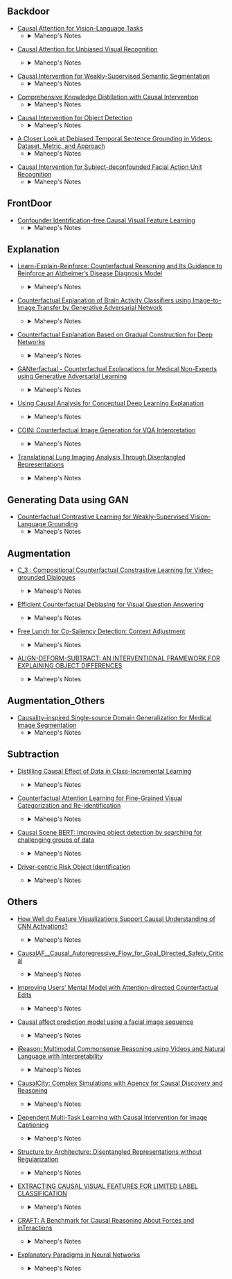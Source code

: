 Backdoor
--- 
<!-- Simple islolation -->
   - [Causal Attention for Vision-Language Tasks](https://openaccess.thecvf.com/content/CVPR2021/papers/Yang_Causal_Attention_for_Vision-Language_Tasks_CVPR_2021_paper.pdf)
      - <details><summary>Maheep's Notes</summary>
        The paper proposes to eradicate unobserved confounder using the front-door adjustment in Visual Image Captioning. The author implements the same using the two methods, i.e. 
        
        **In-Sample Attention** and **Cross-Sample Attention**. The selector separates the `Z`(suitable knowledge, known as **IS-Sampling**) from `X`(Input) and predictor predicts the `Y` from `Z`. The suitable knowledge `P(Z = z|X)` is also known as **In-Sampling** and a predictor which exploits Z to predict Y. <br>
        `P(Y|X) = sigma P(Z = z|X)P(Y|Z = z)`<br>
        But the predictor may learn the spurious correlation brought by the backdoor path from X to Z, and thus the backdoor method is used to block the path from X to Z by stratifying `X` into different cases `{x}`, making it: <br>
        `P(Y|do(Z)) = sigma P(X = x)P(Y|X = x,Z)`<br>
        where `P(X = x)` is known as **Cross-Sampling** sice it comes with other samples, making the whole equation: <br>
        `P(Y|do(X)) = sigma P(Z = z|X) sigma P(X = x)P(Y|Z = z, X = x)`
         This is also called front-door adjustment. 
   
   
        ![Model](images/23.png)
        </details>  

<!-- Simple eradication -->
   - [Causal Attention for Unbiased Visual Recognition](https://openaccess.thecvf.com/content/ICCV2021/papers/Wang_Causal_Attention_for_Unbiased_Visual_Recognition_ICCV_2021_paper.pdf)
  
      - <details><summary>Maheep's Notes</summary>
        Background plays a very common role as confounder and demands to train the model in way such as all the objectys come with various background so as to prevent bias in the model, e.g., a “dog” model is learned within “grass+dog” and “road+dog” respectively, so the “grass” and “road” contexts will no longer confound the “dog” recognition. But it faces with two types of problem: <br>
        1.) Such annotation is not only prohibitively expensive, but also inherently problematic, as the confounders are elusive in nature.<br>
        2.) Such coarser contexts will lead to the over-adjustment problem. The intervention not only removes the context, but also hurts beneficial causalities. <br>
        Also splitting the context split, to merge the ground-truth contexts into bigger splits to include all classes also faces problem as this kind of intervention removes the non-causal features of different contexts. Therefore the author proposes a causal attention module(CaaM) that self-annotates the confounders in unsupervised fashionto over-come the adjustment problem. This results in retaining of causal features
        
        `M` while eradicating the non-causal features `S` as shown in the figure below. Therefore to disentangle the the `S` and `M`, the equation can be derived as:<br>
        `P(Y|do(X)) = sigma_for_s sigma_for_m P(Y|X, s, m)P(m|X,s)P(s)`
        
   
   
        ![Model](images/24.png)
        </details>  

<!-- Using dictionary(last category) -->
   - [Causal Intervention for Weakly-Supervised Semantic Segmentation](https://openaccess.thecvf.com/content/ICCV2021/papers/Wang_Causal_Attention_for_Unbiased_Visual_Recognition_ICCV_2021_paper.pdf)
      - <details><summary>Maheep's Notes</summary>
         In Weakly-Supervised Semantic Segmentation(WSSS) the confounder creates a major problem as the non-causal features gets associated with positively correlated pixels to labels, and also disassociates causal but negatively correlated ones. The author proposes to eradicate it using the backdoor adjustment. The Ground Truth(GT) is extracted using the CAM and therefore pseudo-labels with is used to train the model. The author proposes 4 main varibales for the SCM, i.e. Confounder "C", Mediator "M" which act as the image-specific representation, Input "X" and Output "Y", where the direct effect of "C" is cutoff from "X", by using class-specific average mask to approzimate the confounder 

         `C = {c1, c2, c3,.....,cn}` where `n` is the class size to finally compute the equation. 
        


        ![Equation](images/26.png)
        ![Model](images/25.png)
        </details>  


<!-- Simple deconfounding -->
   - [Comprehensive Knowledge Distillation with Causal Intervention](https://proceedings.neurips.cc/paper/2021/file/b9f35816f460ab999cbc168c4da26ff3-Paper.pdf)
      - <details><summary>Maheep's Notes</summary>
        The paper proposes CID for an efficient biased free knowledge distillation, which is able to transfer the class representations which are largely ignored by the existing literature and by using softened logits as sample context information removes biases with causal intervention. The author implements it as:<br>
        1.) They distill the feature vector in the last layer.<br>
        2.) They use MSE on normalized vectors so as to get the MSE not to get biased towards the samples that have large-norm features.<br>
        3.) They integrate the class representations using the class shapes to incorporate it into the student model as so not to only transfer the sample representation. 
        4.) By using the backdoor adjustment the effect of the prior knowledge of the teacher model because of the object and background co-occurences by setting each item to the prior knowledge to a class.  

        ![Model](images/28.png)
        </details>  

<!-- Dicitonary(last method) -->
   - [Causal Intervention for Object Detection](https://ieeexplore.ieee.org/document/9643182)
      - <details><summary>Maheep's Notes</summary>
        The paper proposes to remove bias from the object detection models using the intervention, where the author uses the idea of two-stage detectors and apply backdoor adjustment to virtually obtain 

        `P(Y|do(X))` where the author proposes 4 variables namely input `X`, output `Y`, context confounder `C` and mediator `M` affected by both `X` and `C`, where the `C = {c1. c2, ..., cn}` belonging to different `n` categories in the dataset. The output `P(Y|do(X))` is represented as:<br>

        `P(Y|do(X)) = sigma P(c)P(Y|X,M = f(X,c))` where `M` is represented as <br>
        `M = sigma a_i*c_i*P(c_i)`<br>
        where `a_i` is the attention for category specific entry `c_i`.  

        ![Model](images/33.png)
        </details> 

<!-- Simple deconfounding -->
   - [A Closer Look at Debiased Temporal Sentence Grounding in Videos: Dataset, Metric, and Approach](https://arxiv.org/pdf/2203.05243.pdf) 
      - <details><summary>Maheep's Notes</summary>
          The work focuses on Temporal Sentence Grounding in Videos, where SOTA models are being proposed but harness correlated features to increase the accuracy as tested by the author by creating a new dataset via merging two datasets and making the test data out of OOD examples. The author also argues on the metrics used by the previous works to get to optimal performance as the traditional metrics often fails when dataset contains over-long ground-truth moments get hit especialy with the small IOU threshold. Therefore the author proposes a new metric, i.e. *dR@n, IOU@m* that takes temporal distances between the predicted moments and ground-truth. To de-confound the network they propose to cut the different confounders effects on the label using the backdoor method and also to get the good/robust feature on language they exploit a semantic role labeling toolkit to parse the sentence into a three-layer semantic role tree, and a more fine-grained sentence feature is obtained by adopting hierarchical attention mechanism on the tree. For visual information, in order to discriminate video moments and distinguish different temporal relationships, a reconstruction loss function is created to enhance the video moment features.  

        </details>  

<!-- Memory bank(last method) -->
   - [Causal Intervention for Subject-deconfounded Facial Action Unit Recognition](https://www.aaai.org/AAAI22Papers/AAAI-399.ChenY.pdf) 
      - <details><summary>Maheep's Notes</summary>
          The work focuses on Facial expressions and the confounging factors that come due to individual's subject particular a slight variant in style to express an expression. The author solves this problem with a very unique method by taking into account the **Action Unit**, i.e. different sub-parts or muscles in a face where an individual may have some other mucles also getting activated than the muscles that are universal for that expression. The author proposes a model-agnostic system that not only considers the low-level facial-appearance features but also high level semantics relations among Action Units as they depend upon each other. The author builds and SCM by proposing 4 varibales, i.e. Image 
          
          *X*, Subject(Confounder) *S*, Latent Representation *R* and output *Y*, where the author eradicates the effect of *S* on *X*. The author implements it by having three modules:<br>
          1.) **Attention Module**: It takes the attention of the extracted feature and the different AU for each Subject which are computed by taking the average of all the samples of the Subject, denoted by `s_i`<br>
          2.) **Memory Module**: It consist `s_i` as defined above<br>
          3.) **Confounder Priors**:  It consist of the sample distribution of different `s_i` by taking the number of (samples in that subject)/(total samples) <br>

         ![Model](images/55.png)
        </details>  


FrontDoor
---
   - [Confounder Identification-free Causal Visual Feature Learning](https://arxiv.org/abs/2111.13420)
      - <details><summary>Maheep's Notes</summary>
         The paper aims to eradicate all the confounders that are present without observing them using the frontdoor adjustment criteria and also try to explain the success of MAML algorithm. The work deals with two major questions: <br>
         1.) How to model the intervening effects from other samples on a given sample in the training process. <br>
         2.) How to estimate the global-scope intervening effect across all samples in the training set to find a suitable optimization direction. <br>
         and therefore proposes a gradient-based optimization strategy to mitigate the intervening effects using an efficient cluster then-sample algorithm to approximate the global-scope intervening effects for feasible optimization. The author implements it by explicitly modelling the intervening effects of another sample x̃ on Z = h(x) effecting Y by instantiating P (Y |Z = h(x), x̃) with the calculated gradients of the sample x̃ with respect to f<br>

         `P(Y|Z = h(x), x̃) = f(Z = h(x))P(x̃)` <br>
         after clustering-then-sampling using the k-mean.



        ![Model](images/27.png)
        </details>  


Explanation
---
   - [Learn-Explain-Reinforce: Counterfactual Reasoning and Its Guidance to Reinforce an Alzheimer’s Disease Diagnosis Model](https://arxiv.org/abs/2108.09451) <!--- Not able to understand properly --> 
      - <details><summary>Maheep's Notes</summary>
         The work proposes to unify diagnostic model learning, visual explanation generation using the counterfactual explanation using a target class, and trained diagnostic model reinforcement guided by the visual explanation on the discriminative features extracted by the counterfactual explanation on the mSRI data for the muti-class classification. The author implements the system by learning the counterfactual map for explanation which consist of three modules 
         
         **Counterfactual Map Generator(CMG)**, **Reasoning Evaluator(RE)** and a **Discriminator(DC)**, where CMG generates the counterfactual image using the U-net technique giving a Mask and adding it to the input as given in the image below. RE directly evaluates the effect of the generated counterfactual map in producing the targeted label, and Discriminator makes it sure that the generated image look realistic. The **Reinforcement Representation Learning** tries to create a guide map using the above counterfactual map which highlight the extreme regions, i.e. the normal and the regions that have high probability that are abnormal.

        ![Model](images/46.png)

        </details>  

   - [Counterfactual Explanation of Brain Activity Classifiers using Image-to-Image Transfer by Generative Adversarial Network](https://arxiv.org/abs/2110.14927)
      - <details><summary>Maheep's Notes</summary>
        The paper proposes to generate counterfactual explanation for multi-class classification of fMRI data. The author proposes 
        
        **CAG** which is build upon **StarGAN**. The explanation is based upon the **Correct Classification** and **Incorrect Classification**, where the CAG converts the input to the target class and subtracts it pixel-wise so as to extract the activated regions, giving red(blue) output activation as to answer why the classifier predicted(not predicted) the target class. Auxillary discriminator is introduced so as to have a single discriminator to control multiple classes and produce their probability distribution, based on source and target class. 


        ![Model](images/37.png)

        </details> 

   - [Counterfactual Explanation Based on Gradual Construction for Deep Networks](https://arxiv.org/abs/2008.01897)
      - <details><summary>Maheep's Notes</summary>
         The work focuses on modifying the charecteristic of the image given the features of the Deep Neural Network classifier. The author takes in two measures, i.e. the image shold be easily explainable and should only be minimally modified. <br>
         The author impelements it using the two steps, namely:<br>
         
         1.) 
         
         **Masking Step**: It mask the appropriate region of the image, to which the model pays most attention, extracted using the gradients.<br>
         2.) **Composition Steps**: It perturbs the regions minimally so as to change the logits to the target class.

        ![Model](images/43.png)

        </details> 

   - [GANterfactual - Counterfactual Explanations for Medical Non-Experts using Generative Adversarial Learning](https://arxiv.org/abs/2012.11905)
      - <details><summary>Maheep's Notes</summary>
         The work proposes to create counterfactual explanation images for medical images by taking in two measures, i.e. there should be minimal change in the original image and the classifier predicts it in to the target class. The author accomplishes this goal using the image-to-image translation using StarGAN as shown in the picture below.  

        ![Model](images/44.png)

        </details>   

   - [Using Causal Analysis for Conceptual Deep Learning Explanation](https://arxiv.org/abs/2107.06098)
      - <details><summary>Maheep's Notes</summary>
         The work proposes to explain the model's decision using the hidden unit cells of the network in radiology. The author uses the associating the hidden units of the classifier to clinically relevant concepts using a linear sparse logistic regression. But to evaluate that the identified units truly influence the classifier’s outcome, they use mediation analysis through counterfactual interventions. A low-depth decision tree is constructed so as to translate all the discovered concepts into a straightforward decision rule, expressed to the radiologist. Technically the author implements it by using:<br>
         1.) 
         
         **Concept Associations**: The network is divided into 
         
         `phi1(.)` and `phi2(.)`, where the `phi1(.)` gives different concept in terms of features and `phi2(.)` do prediction. The output of `phi1(.)` gives a vector of `lbh` dimension with each unit having a binary prediction, i.e. if concept is present or absent.
         <br>
         2.) **Causal concept ranking**: A counterfactual `x'` for the input   `x` is generated for causal inference using a cGAN, where the concepts are denoted with `Vk(x)` and the left over hidden units are denoted by `bar(Vk(x))` and the effect is measured by: <br>
         `A = phi2(phi1(do(Vk(x)), bar(Vk(x'))))`  
         `B = phi2(phi1(Vk(x), bar(Vk(x))))`<br>
         `Effect = E[A/B - 1]`<br>
         3.) **Surrogate explanation function**: A function `g(·)` is introduced as a decision tree because many clinical decision-making procedures follow a rule-based pattern, based on the intial classifier `f(.)` based on the logits produced for different concepts.<br>

        ![Model](images/45.png)

        </details>  

   - [COIN: Counterfactual Image Generation for VQA Interpretation](https://arxiv.org/pdf/2201.03342.pdf)
      - <details><summary>Maheep's Notes</summary>
        The paper focuses on interpretability approach for VQA models by generating counterfactual images by minimal possible change, ensuring the image looks realistic. This paper introduces an attention mechanism that identifies question-critical objects in the image and guides the counterfactual generator to apply the changes on specific regions. Moreover, a weighted reconstruction loss is introduced in order to allow the counterfactual generator to make more significant changes to question-critical spatial regions than the rest of the image. <br>
        This is implemented by instead of generating a counterfactual image 
        
        `I'` based on the original image , the latter is concatenated with the attention map `M`, such that the concatenation `[ I; M]` serves as an input to the generator `G`, where the answer is passed into the `G` so as to create `I'`, where the regions are identified using GRAD-CAM, where the discriminator `D` ensures that image looks realistic and reconstruction loss is used to do miimal changes. The whole process happens as shown in the figure.  

        ![Model](images/32.png)
        </details>  

   - [Translational Lung Imaging Analysis Through Disentangled Representations](https://arxiv.org/abs/2203.01668) 
      - <details><summary>Maheep's Notes</summary>
         The work focuses on retrieving relevant information from the images of inter-species pathological processes by proposing the following features:<br>
         1.) able to infer the animal model, position, damage present and generate a mask covering the whole lung. <br>
         2.) Generate realistic lung images<br>
         3.) Generate counterfactual images, i.e. healthy versions of damaged input slice. <br>

         The author implements it by considering 3 factors for generating and masking the image, namely: animal model,
         
         `A`, the realtive position of axial slice, `S` and estimated lung damage, `Mtb`, via the hierarchy at different resolution scales `k`. By using the Noveau VAE to extract the latent space `z` variables to generate the mask `y` and image `x`.  


         ![Model](images/53.png)
        </details>  

Generating Data using GAN
---

   - [Counterfactual Contrastive Learning for Weakly-Supervised Vision-Language Grounding](https://papers.nips.cc/paper/2020/file/d27b95cac4c27feb850aaa4070cc4675-Paper.pdf)
      - <details><summary>Maheep's Notes</summary>
        The paper aim to solve the problem of Weakly supervised Vision Language Grounding, i.e. to localize target moments in a video using a query. The author uses counterfactual scenario to make the process more robust, based on the feature-level, relation-level and interaction level. <br>
        The two types of approaches are introduced so as to generate the counterfactual scenarios, namely 
        
        **DCT** and **RCT**, where the **DCT** aims to generate negative counterfactual scenarios by damaging the essential part of the visual content and **RCT** aims to generate three types of counterfactual scenarios, namely: **feature-level**, **interaction-level** and **relation-level** generate positive counterfactual scenarios by damaging inessential part of the visual content based on the above defined 3 approaches. <br>
        A ranking loss is also developed so as to develop the difference between the positive and negative samples. <br>
        The **feature-level** focuses on the critical region proposals, which are modified using the memory bank containing the proposal features from randomly selected different samples, whereas the **interaction-level** features also uses memory bank to modify the interaction-level features, i.e. the word level features that correspond to the proposal features. The memory-bank contains the language features from different samples. <br>
        The **relational-level** approach focuses on the relation, i.e. the edges connecting the propsal "j" from proposal "i". The crucial edges are then destroyed by **DCT** whereas the inessential by **RCT**. 


        ![Model](images/29.png)
        </details>  


Augmentation
---
   - [C_3 : Compositional Counterfactual Constrastive Learning for Video-grounded Dialogues](https://arxiv.org/abs/2106.08914)
      - <details><summary>Maheep's Notes</summary>
        The paper focuses on the video-grounding using the diaglouges and inputs, where the author inlcudes the turn based events which let the model give high priority to some instances rather than uniformly giving to all. Also the author separates the dialogue context and video input into object and action, through which they are able to parse through if the query is about object or any action taken, as shown in the figure below.  
        
        ![Model](images/31.png)

        Also they generate counterfactual scenarios by removing irrelavant objects or actions to create factual data and by removing relevant object or actions, they generate counterfactual data, finally making the equations as: 

        `H_t^- = H_{t, obj}^- + H_{t, act}`<br>
        `H_t^+ = H_{t, obj}^+ + H_{t, act}`<br>
        `I^- = I_obj + I_act^-`<br>
        `I^+ = I_obj + I_act^+`<br>

        where `H_t^-` denotes counterfactual dialogue context in instance `t` and `I^-` represents the counterfactual image input.

        ![Model](images/30.png)
        </details>  


   - [Efficient Counterfactual Debiasing for Visual Question Answering](https://openaccess.thecvf.com/content/WACV2022/papers/Kolling_Efficient_Counterfactual_Debiasing_for_Visual_Question_Answering_WACV_2022_paper.pdf)
      - <details><summary>Maheep's Notes</summary>
        The paper proposes a novel model-agnostic counterfactual training procedure, namely Efficient Counterfactual Debiasing (ECD). The author implements the technique by defining the three modules in this work:<br>
        1.) 
        
        **ECD-V**: The module focuses on creating the counterfactual and factual scenes in the the visual regions which are identified by extracting the nouns using POS tagger from questions and similarity is defined between the nouns and object categories. The ones with highest scores are removed from the image. <br>
        2.) **ECD-Q**: The module focuses on creating the counterfactual and factual questions in the question regions by separating *question-type words* and *stop-words* to identify the critical words, which are removed to create counterfactual questions and factual are created by removing the inessential words, i.e. *question-type words* or *stop-words*.<br>
        3.) **Negative Answer Assignment**: The module assign ground-truth answers to counterfatual pairs. To make this effective the author analyzes the number of occurrences of each answer and normalize the number of occurrences of an answer for a specific question by the total number of occurrences of that question type in the training set. The top-N answers with the highest predicted probabilities are selected as A+ and the Ground-truth answers(GT) and the negative answers A- as all answers of GT but those in A+.

        ![Model](images/34.png)
        </details> 

   - [Free Lunch for Co-Saliency Detection: Context Adjustment](https://arxiv.org/abs/2108.02093)
      - <details><summary>Maheep's Notes</summary>
        The paper focus on collecting dataset for co-saliency detection system called Context Adjustment Training. The author introduces counterfactual training to mitigate the finite dataset to achieve the true data distribution. Based on it the author proposes to use context adjustment using the 
        
        **group-cut-paste** method to imporve the data distribution. GCP turns image `I` into a canvas to be completed and paint the remaining part through the following steps:<br> 
        (1) classifying candidate images into a semantic group Z (e.g., banana) by reliable pretrained models<br>
        (2) cutting out candidate objects (e.g., baseball, butterfly, etc.)<br> (3) pasting candidate objects into image samples as shown in the figure below.<br>
        To make the process more robust the author proposes to have three metrics, namely:<br>
        a.) **Abduction**: In the new generated data the co-saliency image should remina unchanged.<br>
        b.) **Action**: The mask sould remain unchanged from the GT of the image and should be optimal for it's value.<br>
        c.) **Prediction**: The probability distribution of the image should remian unchanged. 

        ![Model](images/42.png)

        </details> 


   - [ALIGN-DEFORM-SUBTRACT: AN INTERVENTIONAL FRAMEWORK FOR EXPLAINING OBJECT DIFFERENCES](https://arxiv.org/abs/2203.04694) 
      - <details><summary>Maheep's Notes</summary>
         The work focuses to define the differences betwen the objects by intervening on the image of the source object 

         `X_s` converting into the target object image `X_t`, by modifying it and quantifying the parameters via changing it's **affnity** by changing the scaling `s`, translation `∆t` and in-plane rotation `∆θ`. **Shape** acts as the second parameter by which the image is changed. The transformation takes place in the same order as if shape is changed before that it will also have the effect of changing the pose of the image. **Subtract** act as the third module to change the image via removing the background using a segmentaion model to see the apperance difference using MSE.  


         ![Model](images/52.png)
        </details> 

Augmentation_Others
---   
   - [Causality-inspired Single-source Domain Generalization for Medical Image Segmentation](https://arxiv.org/pdf/2111.12525.pdf)
      - <details><summary>Maheep's Notes</summary>
        The paper proposes solve the problem of Domain Generalization for image segementation m using the two modules:<br>
        1.) 
        
        **GIN**: It promotes to preserve the shape of information as it is one of the most improtant information that remains invariant while domain shift and also is intuitively causal to segmentation results. <br>
        This is implemented by augmenting the image to have diverse appearances via randomly-weighted shallow convolutional networks, as shown in the diagram below.<br>
        2.) **IPA**: It focuses on removing the confounding factors from the image like thebackground and also the acquisiton process, where different tissues are given different color. The author uses 

        `do(.)` to remove the confouning nature of on `A` on `S` by transforming the `A` using the `T_i(.)` photometric transformation. <br>
        The psuedo-correlation is proposed so as to deconfound background that is correlted with the output by changing the pixels that correspond to different values are given different values unsupervised fashion. The pseudo-correlation map is impelemnted by using the continous random-valued control points with low spatial frequency, which are multiplied with the `GIN` augmented image.  

        ![Model](images/35.png)
        </details> 


Subtraction
---
   - [Distilling Causal Effect of Data in Class-Incremental Learning](https://arxiv.org/abs/2103.01737)
      - <details><summary>Maheep's Notes</summary>
        The paper proposes to immune the forgetfull nature of NN while shifting to new data from old data. The author discusses the three main methods which are used now to mitigate this problem.<br>
        1.) 
        
        **Data Replay**: This focus on to include a small percentage of old data in the new data.<br>
        2.) **Feature Distillation** and **Logit Distillation**: This focuses on to the effect is the features/logits extracted from the new data by using the old network, which is imposed on the new training by using the distillation loss, regulating that the new network behavior should not deviate too much from the old one.<br>

        The paper focuses on to explain the causal effect of these methods. The work proposes to calculate the effect of old data on the current predicition  
        
        `Y`, making the equation `Effect = P(Y|D = d) - P(Y|D = 0)`, which comes `0` when the old data has no influence on `Y`, while if we calculate the impact in replay or distillation, will not be `0`. The work proposes to further enhace the replay method by passing down the causal effect of the old data, rather than the data. Therefore making the whole process computationally inexpensive by conditioning on `Xo`, i.e. the old data representaiton and therefore making the equation:<br>
        `Effect = P(Y|I, Xo)(P(I|Xo, D = d) - P(I|Xo, D = 0))` <br>
        further defining it as: <br>
        `Effect = P(Y|I, Xo)W(I = i, Xo, D)`<br>
        The paper aims to increase the value of `W(.)` expression as it depends the close similarity between the representation of the similar image in old model and new model.
        
         
        ![Model](images/36.png)


        </details> 

   - [Counterfactual Attention Learning for Fine-Grained Visual Categorization and Re-identification](https://arxiv.org/abs/2108.08728)
      - <details><summary>Maheep's Notes</summary>
        The paper proposes to improve attention using a counterfactual attention learning method based on causal inference. The author argues that the most existing methods learns the attention in a weakly-supervised way. The basic idea is to quantitate the quality of attentions by comparing the effects of facts (i.e., the learned attentions) and the counterfactuals (i.e., uncorrected attentions) on the final prediction (i.e., the classification score). Then, we propose to maximize the difference to encourage the network to learn more effective visual attentions and reduce the effects of biased training set. The author implements it by:<br>
        1.) The attention maps are extracted from the image, 

        `A = {A1, A2, A3,....., An}`, the attention maps are used to extract the respective feature from the image. `hi = gamma(X*Ai)`, where all the `hi` are normalized to get the `h = normalize(h, h2,...., hn)` which is used to predict. 
        2.) The attention is intervened to get the effect on the output of the model, i.e. <br>
        `Y_effect = E[Y(A = A, X = X) - Y(do(A = bar(A))), X = X]`<br>
        It is expected to achieve two-conditions using this method:<br> 
        a. ) The attention model should improve the prediction based on wrong attentions as much as possible, which encourages the attention to dis- cover the most discriminative regions and avoid sub-optimal results<br> b.) The prediction based on wrong attentions is penalized, which forces the classifier to make decision based more on the main clues instead of the biased clues and reduces the influence of biased training set.

        ![Model](images/40.png)

        </details> 

   - [Causal Scene BERT: Improving object detection by searching for challenging groups of data](https://arxiv.org/pdf/2202.03651) 
      - <details><summary>Maheep's Notes</summary>
          The work is based on the rare scenarios that occur in the self-driving where the model is built and then when it fails for a group, the dataset is collected, annotated and the model is trained on that, which is a very time-consuming and risky process. The author proposes to identify these groups during the training of the model such as specific 

          *weather patterns*, *Vehicle types* and *Vehicle positioning*. The author harnesses the Simulation and **MLM**(Masked Language Model) to apply causal intervention so as to generate counterfactual scenarios while **MLM**, acts as a Denoising Autoencoder to generate data near true distribution. The different tokens represent different groups such as *weather*, *agent asset*, *rotations*, etc. and are masked to generate counterfactual image. The author uses the score function `f(phi, I, L)` where `phi` is the model, `I` is the image and `L` is the label. The score function is used to identify the vulnerable groups using the `rho` function: <br>
          `rho` =  `f(phi, I', L')` - `f(phi, I, L)`<br>
          if `|rho| >= t`, where `t` is the threshold, which defines if the `rho` is very negative or positive then the modified group is vulnerable.


        </details>  

   - [Driver-centric Risk Object Identification](https://arxiv.org/abs/2106.13201) 
      - <details><summary>Maheep's Notes</summary>
         The work proposes to preapre the dataset for identifying risk objects using the Intention and Response of the driver, where a model is deployed to match the response prediction from the driver prediction. The author implements by having the modules of 

         **Perception**, which represents different embeddings of the objects present, **Comprehension** which evaluates the interaction between the driver and thing or stuff using the Ego-Thing Graph and Ego-Stuff Graph, where Ego-Thing Graph have the embedding of how the driver react with the things such as the car, person, bicycle and the Ego-Stuff Graph have the embedding of how the driver reacts with the Stuff in the envionment such as roads, footpath, and Traffic Sign. The last module is of **Projection**  which is used to predict the future forecasts. <br>

         The Causal reasoning module is added to the model so as to augment the data only in "GO" scenarion, i.e. no risk objects are present to remove the non-causal features by randomly selecting top k ransdom objects. It is also used in "STOP" scenarios, to identify the risk object identification by using the same intervention maethod of inpainting. The "GO" score is computed by removing the different object and the one object with removal that gives the highest "GO" score is identified as the risk object.  
        </details> 

Others
---
   - [How Well do Feature Visualizations Support Causal Understanding of CNN Activations?](https://arxiv.org/abs/2106.12447)
      - <details><summary>Maheep's Notes</summary>
        The paper proposes to identify the benefits of providing users with visualization of unit's activation based on different features of the input, so as to provide humnas with precise information about the image features that casuse a unit to be activated. <br>
        The author uses the counterfactually inspired task to evaluate how well do feature visualization support causal understanding of CNN activations. The author implements it by using 5 kiond of images, namely: <br>

        1.) 
        
        **Synthetic Reference** : These are image that are generated from optimized result of feature visualization method.<br>
        2.) **Natural Reference** : Most strong actiavted samples are taken from the dataset.<br>
        3.) **Mixed Reference** : 4 synthetic and 5 Natural refernce are taken, to take the best of both worlds<br>
        4.) **Blurred Reference** : Everything is blurred, except a patch.<br>
        5.) **No Reference** : Only query image is given and no other image.<br>

        The author concludes the research by concluding that the performance of humans with visualization and no visualization did not have very significant differences.

        ![Model](images/38.png)
        </details>                

   - [CausalAF__Causal_Autoregressive_Flow_for_Goal_Directed_Safety_Critical](https://arxiv.org/abs/2110.13939)
      - <details><summary>Maheep's Notes</summary>
        The paper proposes to generate goal-direceted data satisfying a given goal for safety-critical situations. The author argues that the 
        
        **Behavioural Graph** unearths the causality from the **Causal Graph** so as to include in the generated samples. This is done using two methods namely:<br>
        1.) **COM** : It maintians the **Q** , to ensure that the cause is generated in terms of nodes only after the effect. It is also noted that the node have many parents, therefore the node is considered valid only when all of it's parents have been generated.<br> 
        2,) **CVM** : The correct order of causal order is not sufficient for causality therefore CVM is proposed so as to only consider the nodes when the information of it's parents are available and the information only flow to a node from it's parents. 

        ![Model](images/39.png)

        </details>                


   - [Improving Users’ Mental Model with Attention-directed Counterfactual Edits](https://arxiv.org/abs/2110.06863)
      - <details><summary>Maheep's Notes</summary>
        The paper show that showing controlled counterfactual image-question examples are more effective at improving the mental model of users as compared to simply showing random examples. The statement is evaluated by asking the users to predict the model’s performance on a test counterfactual image. It is noted that, overall an improvement in users’ accuracy to predict answer change when shown counterfactual explanations. The counterfactual image is generated either by retrieving an image where the answer is different or by removing the visually important patch from the image, which is identified using the attention maps, using a GAN network. The patch with high and low attention are removed to evaluate the decision of VQA. Based on it a user can hypothetically learn whether the VAQ model is behaving rationally or not. 

        ![Model](images/41.png)

        </details>      


   - [Causal affect prediction model using a facial image sequence](https://arxiv.org/abs/2107.03886) 
      - <details><summary>Maheep's Notes</summary>
         The work proposes to learn the causal affect prediction network (CAPNet), which uses only past facial images to predict corresponding affective valence and arousal, after learning the causal inference between the past images facial-expressions and the current affective state. The author implements it as:<br>
         The system mainly consist of 2 modules:<br>
         1.) 
         
         **Feature Extractor**: The module consist of REsNeXt and SENet to extract the features from the image using the FER model as it is and output the valence and arousal of the subject.<br>
         2.) **Causality Extractor**: It consist of a LSTM layer and two FC layers. During the integration of sequential data into the single hidden state, the LSTM layer learn the causal inference between the past facial images and the affective state. The FC layers eventually convert the single hidden state to the predicted affective state.  

        ![Model](images/47.png)

        </details>  


   - [iReason: Multimodal Commonsense Reasoning using Videos and Natural Language with Interpretability](https://arxiv.org/abs/2107.10300) 
      - <details><summary>Maheep's Notes</summary>
         The work proposes to extract the causal events using the videos and text. The author claimes that objects in the video and time-ordered nature of events promotes causality, therefore removing bias. The author implememnts by using the architecture given below.<br>

        ![Model](images/48.png)

        The CFDM module localize the said events in the video and outputs a pair of images, i.e. 
        
        `I1` and `I2` from the video. The aim is to infer causality from the event in `I1` into `I2`. The **Causality Rationalization Module** outputs a string explaining the commonsense reasoning using natural language for causal events `e1` from `I1` and `e2` from `I2`.

        </details>  

   - [CausalCity: Complex Simulations with Agency for Causal Discovery and Reasoning](https://arxiv.org/abs/2106.13364) 
      - <details><summary>Maheep's Notes</summary>
         The work proposes to generate a data with rare events in substantial amount for safety-critical decisions of driving using a simulated environment having the ability to introduce confounders, observed and unobserved using the agency or high-level controls, that define the agents behaviour in an abstract format. The author implements it as:<br>

         The author introduces two main things that totallly build up the whole simulated environment, i.e. 
         
         **JSON** file that contains the vehicles that should be present, their start location, and high-level features which are flexible and can be regulated using the **Python API**. To make the whole enviroment 6 types of varibales are introduced, namely: <br>
         1.) **Environment Features**: It contains the information about the basic objects in the environment like trees, pole, etc. <br>
         2.) **Vehicles**: It contains the vehicle positions, their velocities and information about the collision. <br>
         3.) **Traffic Lights**: It contains the information where the traffic lights will be and how will they react at different time frame.<br>
         4.) **Environment**: It contains the information about the weather, from which the confounders can be easily added. <br>
         5.) **Views/Cameras**: It has the ability where to place the camera for recording, therefore providing the dataset with third person or bird eye view. <br>
         6.) **Logging**: The log of different vehicles and state of traffic lights are recorded in it. Although other things can also be included.   <br>

         Using the author prepares two types of dataset:<br>
         a.) **Toy Dataset**: It contains no confounders, agency but only causal relationship.<br>
         b.) **CausalityCity**: It contains confounders, agency and also causal relationship.

        ![Model](images/49.png)

        </details>  

 

   - [Dependent Multi-Task Learning with Causal Intervention for Image Captioning](https://arxiv.org/abs/2105.08573) 
      - <details><summary>Maheep's Notes</summary>
         The work proposes to enhance the capability of Image Captioning systems by creating the content consistency to have non-contradicting views and provide informative information. The author implements it by eradicating the counfounder, cutting the link between the visual features and possible confounders. This is done by introducing a mediator 

         `m` and the proxy confounder `c` to eradicate the real confounder `z_c`. In these type of systems it is to be considered that the mediator is not affected by the counfounder after the intervention. 

        ![Model](images/51.png)

        </details>  


   - [Structure by Architecture: Disentangled Representations without Regularization](https://arxiv.org/abs/2006.07796) 
      - <details><summary>Maheep's Notes</summary>
         The work focuses on the problem of self-supervised structured representation learning using autoencoders for generative modeling. The author proposes the structural autoencoder architecture inspired by structural causal models, which orders information in the latent space, while also, encourages independence. Notably, it does so without additional loss terms or regularization. The SAE architec- ture produces high quality reconstructions and generated samples, improving extrapolation, as well as achieving a significant degree of disentanglement across a variety of datasets.

        </details>      

   - [EXTRACTING CAUSAL VISUAL FEATURES FOR LIMITED LABEL CLASSIFICATION](https://arxiv.org/abs/2103.12322) 
      - <details><summary>Maheep's Notes</summary>
         The work focuses to extract causal features
         
         `C`, separating them from context features `B` while computed from Grad-CAM using the Huffman encoding which increases the performance by 3% in terms of accuracy and also retains 15% less size in bit size. <br>
         The author implements it by arguing that given the just features `G = C U B` are given. By taking the analogy of the sets given below, the author extracts `B` as given in the following equations below:<br>

        ![Model](images/50.png)

         `C_p = G_p - B_p`,.....................(1) i.e. for prediciton `p`<br>
         `B_p = C_(p,q) - C_(bar(p),bar(q)) - C_(bar(p),p)` ...................(2)<br>
         which denotes the following things:<br>
         `C_(p,q)`: "Why p or q?"<br>
         `C_(bar(p),bar(q))`: "Why neither P nor Q"<br>
         `C_(bar(p),p)`: "Why not P with 100% confidence?"<br>

         Therefore (1) can be eaily be obtained after substituting the value of (2) in it. 
        </details>  


   - [CRAFT: A Benchmark for Causal Reasoning About Forces and inTeractions](https://arxiv.org/abs/2012.04293) 
      - <details><summary>Maheep's Notes</summary>
         The work proposes a dataset named CRAFT visual question answering dataset that requires causal reasoning about physical forces and object interactions. It contains three question categories, namely:<br> 

         1.) **Descriptive Questions** : It requires extracting the attributes of objects, especially those involving counting, need temporal analysis as well<br>
         2.) **Counterfactual Questions** : It requires understanding what would happen if one of the objects was removed from the scene. For ex: *“Will the small gray circle enter the basket if any of the other objects are removed?”*<br> 
         3.) **Causal Questions** : It involves understanding the causal interactions between objects whether the object is causing, enabling, or preventing it. <br> 

        </details>  

   - [Explanatory Paradigms in Neural Networks](https://arxiv.org/pdf/2202.11838) 
      - <details><summary>Maheep's Notes</summary>
          The work present a study on explainability in Neural Networks. The author explores the Observed Explanatory Paradigms through reasoning especially the 
          
          **Abductive Reasoning** from the three reasoning methods, including **Deductive Reasoning** and **Inductive Reasoning**. The author explains the **Abductive Reasoning** hypothesises to support a prediction and if seen abstractly defines it into three major fields, explained clearly by taking manifold into the picture, dealing with: <br>
          1.) **Observed Correlation**: It majorly deals with the question *Why P?*, where *P* is a class. The goal here is find all the dimensions of the manifold, denoted by 
          `T_f` from the constructerd manifold, denoted by `T` that justifies the class *P* classification from the network, denoted by `M_cu(.)`<br>
          2.) **Observed Counterfactual**: It majorly deals with the counterfactual question, i.e. *What if not P?*. It deals with interventions so as to change the direction of some of the dimensions by  intervention using `do(.)` calculus to indetify the most non-trivial features a specific attribute of *P* denoted by `M_cf(.)`<br>
          3.) **Observed Contrastive Explanations**: It majorly deals with the counterfactual question, i.e. *What P rathre than Q?*. It deals with interventions so as to change the direction of some of the dimensions to chenge the prediciton of network from `P` to `Q`, to identify the most non-trivial features separating class from *P* and *Q* denoted by `M_ct(.)`<br>
          The authors discusses **Probabalistic Components of Explanations** that can take into consideration the questions defined above and make explanation more substatial by:<br>
          `M_c(x) = M_cu(x) + M_ct(x) + M_cf(x)`<br>
          Besides this the author discusses about the **Contrast-CAM**, **Counterfactual-CAM**, **Grad-CAM** technique which is generally used for observing Observed Correlations. The **Counterfactual-CAM** is used for **Observed Counterfactual** negates the gradient to decrease the effect of the predicted class resulting in highlighted regions in case when the object used to make the decision were not present intially. The **Contrast-CAM** is used for third scenario of **Observed Contrastive Explanations** where a loss between class *P* and *Q* is constructed to backpropogate it and find contrastive features. 

         ![Model](images/54.png)
        </details>  

